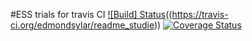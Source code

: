 #ESS trials for travis CI
[![Build] Status](https://travis-ci/edmondsylar/readme_studie.svg?branch=master)((https://travis-ci.org/edmondsylar/readme_studie))
[![Coverage Status](https://coveralls.io/repos/github/edmondsylar/readme_studie/badge.svg?branch=master)](https://coveralls.io/github/edmondsylar/readme_studie?branch=master)
